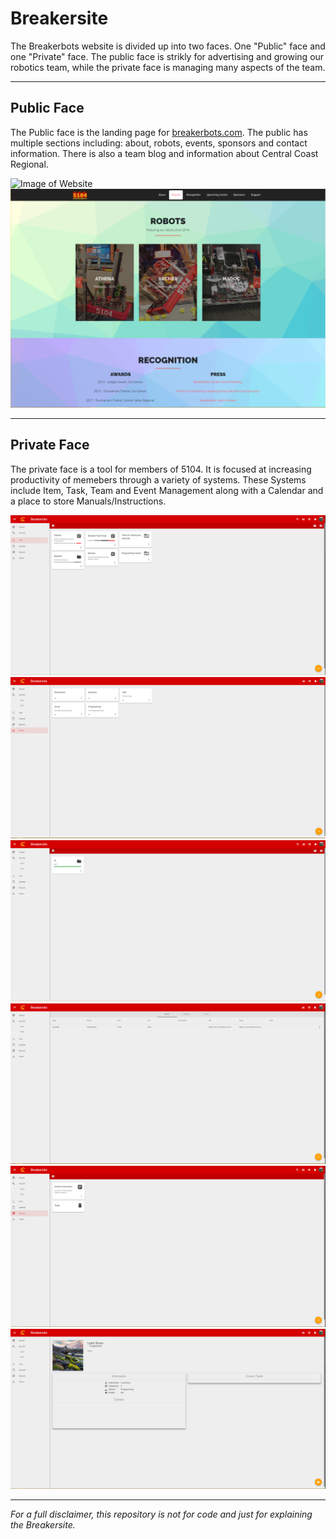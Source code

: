 # Breakersite
The Breakerbots website is divided up into two faces. One "Public" face and one "Private" face. The public face is strikly for advertising and growing our robotics team, while the private face is managing many aspects of the team.

***

## Public Face
The Public face is the landing page for [breakerbots.com](breakerbots.com). The public has multiple sections including: about, robots, events, sponsors and contact information. There is also a team blog and information about Central Coast Regional.

![Image of Website](/Images/Public/Public.PNG)
![Image of Website](/Images/Public/Public2.PNG)

***

## Private Face
The private face is a tool for members of 5104. It is focused at increasing productivity of memebers through a variety of systems. These Systems include Item, Task, Team and Event Management along with a Calendar and a place to store Manuals/Instructions. 

![Image of Website](/Images/Private/Todo.PNG)
![Image of Website](/Images/Private/Teams.PNG)
![Image of Website](/Images/Private/Item1.PNG)
![Image of Website](/Images/Private/Item2.PNG)
![Image of Website](/Images/Private/Manuals.PNG)
![Image of Website](/Images/Private/Profile.PNG)

***

*For a full disclaimer, this repository is not for code and just for explaining the Breakersite.*
